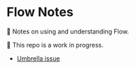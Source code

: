 # Flow Notes

📝 Notes on using and understanding Flow.

🚧 This repo is a work in progress. 
- [Umbrella issue](https://github.com/wgao19/flow-notes/issues/1)
